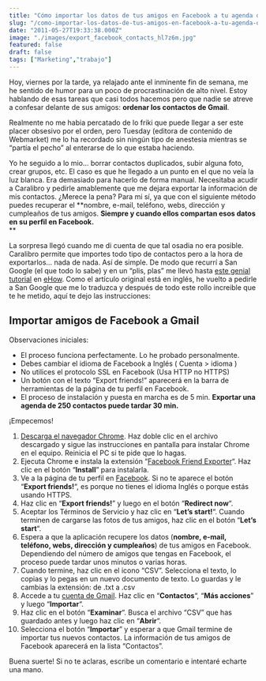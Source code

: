 ```yaml
---
title: "Cómo importar los datos de tus amigos en Facebook a tu agenda de Gmail"
slug: "/como-importar-los-datos-de-tus-amigos-en-facebook-a-tu-agenda-de-gmail"
date: "2011-05-27T19:33:38.000Z"
image: "./images/export_facebook_contacts_hl7z6m.jpg"
featured: false
draft: false
tags: ["Marketing","trabajo"]
---
```



Hoy, viernes por la tarde, ya relajado ante el inminente fin de semana, me he sentido de humor para un poco de procrastinación de alto nivel. Estoy hablando de esas tareas que casi todos hacemos pero que nadie se atreve a confesar delante de sus amigos: **ordenar los contactos de Gmail**.

Realmente no me habia percatado de lo friki que puede llegar a ser este placer obsesivo por el orden, pero Tuesday (editora de contenido de Webmarket) me lo ha recordado sin ningún tipo de anestesia mientras se “partía el pecho” al enterarse de lo que estaba haciendo.

Yo he seguido a lo mio… borrar contactos duplicados, subir alguna foto, crear grupos, etc. El caso es que he llegado a un punto en el que no veía la luz blanca. Era demasiado para hacerlo de forma manual. Necesitaba acudir a Caralibro y pedirle amablemente que me dejara exportar la información de mis contactos. ¿Merece la pena? Para mi sí, ya que con el siguiente método puedes recuperar el **nombre, e-mail, teléfono, webs, dirección y cumpleaños de tus amigos. **Siempre y cuando ellos compartan esos datos en su perfil en Facebook.**  
**

La sorpresa llegó cuando me di cuenta de que tal osadia no era posible. Caralibro permite que importes todo tipo de contactos pero a la hora de exportarlos… nada de nada. Así de simple. De modo que recurrí a San Google (el que todo lo sabe) y en un “plis, plas” me llevó hasta [este genial tutorial](http://www.ehow.com/how_8352376_sync-gmail-facebook.html) en [eHow](http://www.ehow.com). Como el artículo original está en inglés, he vuelto a pedirle a San Google que me lo traduzca y después de todo este rollo increible que te he metido, aquí te dejo las instrucciones:


## Importar amigos de Facebook a Gmail

Observaciones iniciales:

- El proceso funciona perfectamente. Lo he probado personalmente.
- Debes cambiar el idioma de Facebook a Inglés ( Cuenta > idioma )
- No utilices el protocolo SSL en Facebook (Usa HTTP no HTTPS)
- Un botón con el texto “Export friends!” aparecerá en la barra de herramientas de la página de tu perfil en Facebook.
- El proceso de instalación y puesta en marcha es de 5 min. **Exportar una agenda de 250 contactos puede tardar 30 min.**

¡Empecemos!

1. [Descarga el navegador Chrome](http://www.google.com/chrome). Haz doble clic en el archivo descargado y sigue las instrucciones en pantalla para instalar Chrome en el equipo. Reinicia el PC si te pide que lo hagas.
2. Ejecuta Chrome e instala la extensión “[Facebook Friend Exporter](https://chrome.google.com/webstore/detail/ficlccidpkaiepnnboobcmafnnfoomga)“. Haz clic en el botón “**Install**” para instalarla.
3. Ve a la página de tu perfil en [Facebook](http://facebook.com/). Si no te aparece el botón “**Export friends!**“, es porque no tienes el idioma Inglés o porque estás usando HTTPS.
4. Haz clic en “**Export friends!**” y luego en el botón “**Redirect now**“.
5. Aceptar los Términos de Servicio y haz clic en “**Let’s start!**“. Cuando terminen de cargarse las fotos de tus amigos, haz clic en el botón “**Let’s start**“.
6. Espera a que la aplicación recupere los datos (**nombre, e-mail, teléfono, webs, dirección y cumpleaños**) de tus amigos en Facebook. Dependiendo del número de amigos que tengas en Facebook, el proceso puede tardar unos minutos o varias horas.
7. Cuando termine, haz clic en el icono “CSV”. Selecciona el texto, lo copias y lo pegas en un nuevo documento de texto. Lo guardas y le cambias la extensión: de .txt a .csv
8. Accede a tu [cuenta de Gmail](https://mail.google.com). Haz clic en “**Contactos**“, “**Más acciones**” y luego “**Importar**“.
9. Haz clic en el botón “**Examinar**“. Busca el archivo “CSV” que has guardado antes y luego haz clic en “**Abrir**“.
10. Selecciona el botón “**Importar**” y esperar a que Gmail termine de importar tus nuevos contactos. La información de tus amigos de Facebook aparecerá en la lista “Contactos”.

Buena suerte! Si no te aclaras, escribe un comentario e intentaré echarte una mano.



